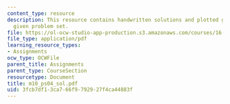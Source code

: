 ```yaml
---
content_type: resource
description: This resource contains handwritten solutions and plotted graphs to the
  given problem set.
file: https://ol-ocw-studio-app-production.s3.amazonaws.com/courses/16-01-unified-engineering-i-ii-iii-iv-fall-2005-spring-2006/3fcb7df13ca766f9792927f4ca44883f_m10_ps04_sol.pdf
file_type: application/pdf
learning_resource_types:
- Assignments
ocw_type: OCWFile
parent_title: Assignments
parent_type: CourseSection
resourcetype: Document
title: m10_ps04_sol.pdf
uid: 3fcb7df1-3ca7-66f9-7929-27f4ca44883f
---
```

